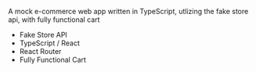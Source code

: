 A mock e-commerce web app written in TypeScript, utlizing the fake store api, with fully functional cart

- Fake Store API
- TypeScript / React
- React Router
- Fully Functional Cart
